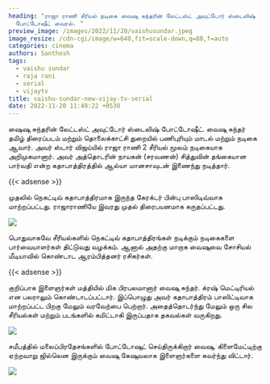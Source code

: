 ```yaml
---
heading: "ராஜா ராணி சீரியல் நடிகை வைஷு சுந்தரின் லேட்டஸ்ட் அவுட்டோர் ஸ்டைலிஷ்
  போட்டோஷீட் வைரல். "
preview_image: /images/2022/11/20/vaishusundar.jpeg
image_resize: /cdn-cgi/image/w=640,fit=scale-down,q=80,f=auto
categories: cinema
authors: Santhosh
tags:
  - vaishu sundar
  - raja rani
  - serial
  - vijaytv
title: vaishu-sundar-new-vijay-tv-serial
date: 2022-11-20 11:49:22 +0530
---
```

ஷைஷு சுந்தரின் லேட்டஸ்ட் அவுட்டோர் ஸ்டைலிஷ் போட்டோஷீட்.
வைஷு சுந்தர் தமிழ் திரைப்படம் மற்றும் தொலைக்காட்சி துறையில் பணிபுரியும் மாடல் மற்றும் நடிகை ஆவார். அவர் ஸ்டார் விஜய்யில் ராஜா ராணி 2 சீரியல் மூலம் நடிகையாக அறிமுகமானார். அவர் அத்தொடரின் நாயகன் (சரவணன்) சித்துவின் தங்கையான பார்வதி என்ற கதாபாத்திரத்தில் ஆல்யா  மானசாவுடன் இணைந்து நடித்தார்.

{{< adsense >}}


முதலில் நெகட்டிவ் கதாபாத்திரமாக இருந்த கேரக்டர் பின்பு பாஸிடிவ்வாக மாற்றப்பட்டது. ராஜாராணியே இவரது முதல் திரைபயனமாக கருதப்பட்டது.‌ 

![](/images/2022/11/20/vaishu-sundar-new-vijay-tv-serial.jpeg)

பொதுவாகவே சீரியல்களில் நெகட்டிவ் கதாபாத்திரங்கள் நடிக்கும் நடிகைகளை பார்வையாளர்கள் திட்டுவது வழக்கம். ஆனால் அதற்கு மாறாக வைஷுவை சோசியல் மீடியாவில் கொண்டாட ஆரம்பித்தனர் ரசிகர்கள்.

{{< adsense >}}


குறிப்பாக இளைஞர்கள் மத்தியில் மிக பிரபலமானார் வைஷு சுந்தர். க்ரஷ் மெட்டிரியல் என பலராலும் கொண்டாடப்பட்டார். இப்பொழுது அவர் கதாபாத்திரம் பாஸிட்டிவாக மாற்றப்பட்ட பிறகு மேலும் வரவேற்பை பெற்றார். அதைத்தொடர்ந்து மேலும் ஒரு சில சீரியல்கள் மற்றும் படங்களில் கமிட்டாகி இருப்பதாக தகவல்கள் வருகிறது.


![](/images/2022/11/20/vaishu-sundar-new-vijay-tv-serial2.jpeg)

சமீபத்தில் மலைப்பிரதேசங்களில் போட்டோஷுட் செய்திருக்கிறார் வைஷு. கிளைமேட்டிற்கு ஏற்றவாறு ஜில்லென இருக்கும் வைஷு கேஷுவலாக இளைஞர்களை கவர்ந்து விட்டார்.

![](/images/2022/11/20/vaishu-sundar-new-vijay-tv-serial44.jpeg)